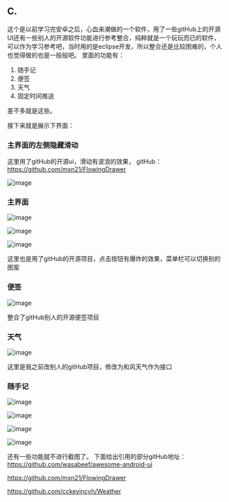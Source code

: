 ## C.


这个是以前学习完安卓之后，心血来潮做的一个软件，用了一些gitHub上的开源UI还有一些别人的开源软件功能进行参考整合，纯粹就是一个玩玩而已的软件，可以作为学习参考吧，当时用的是eclipse开发，所以整合还是比较困难的，个人也觉得做的也是一般般吧。
里面的功能有：

1. 随手记
2. 便签
3. 天气
4. 固定时间推送


差不多就是这些。

接下来就是展示下界面：

### 主界面的左侧隐藏滑动

这里用了gitHub的开源ui，滑动有波浪的效果，
gitHub：https://github.com/mxn21/FlowingDrawer

![image](https://github.com/cckevincyh/C./blob/master/img/0.png)

### 主界面

![image](https://github.com/cckevincyh/C./blob/master/img/1.png)

![image](https://github.com/cckevincyh/C./blob/master/img/2.png)

![image](https://github.com/cckevincyh/C./blob/master/img/3.png)


这里也是用了gitHub的开源项目，点击按钮有爆炸的效果，菜单栏可以切换别的图案

### 便签

![image](https://github.com/cckevincyh/C./blob/master/img/4.png)

整合了gitHub别人的开源便签项目

### 天气

![image](https://github.com/cckevincyh/C./blob/master/img/5.png)

这里是我之前改别人的gitHub项目，修改为和风天气作为接口

### 随手记

![image](https://github.com/cckevincyh/C./blob/master/img/6.png)


![image](https://github.com/cckevincyh/C./blob/master/img/7.png)


![image](https://github.com/cckevincyh/C./blob/master/img/8.png)


![image](https://github.com/cckevincyh/C./blob/master/img/9.png)



还有一些功能就不进行截图了。
下面给出引用的部分gitHub地址：
https://github.com/wasabeef/awesome-android-ui

https://github.com/mxn21/FlowingDrawer

https://github.com/cckevincyh/Weather
